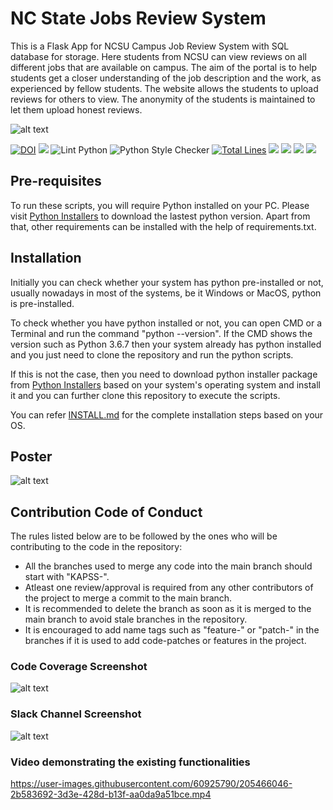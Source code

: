  # NC State Jobs Review System
 
This is a Flask App for NCSU Campus Job Review System with SQL database for storage. Here students from NCSU can view reviews on all different jobs that are available on campus. The aim of the portal is to help students get a closer understanding of the job description and the work, as experienced by fellow students. The website allows the students to upload reviews for others to view. The anonymity of the students is maintained to let them upload honest reviews.

![alt text](https://github.com/ashishjoshi2605/ncsu-campus-jobs-review-system/blob/main/app/static/ProjectUI.png)


<a href="https://doi.org/10.5281/zenodo.7402242"><img src="https://zenodo.org/badge/545210740.svg" alt="DOI"></a>
<a href="https://github.com/kunalshah03/PackReview_Part2/graphs/contributors" alt="Contributors"><img                                                                 src="https://img.shields.io/github/contributors/kunalshah03/PackReview_Part2" /></a>
![Lint Python](https://github.com/amisha-w/PackTravel/actions/workflows/pylint.yml/badge.svg)
![Python Style Checker](https://github.com/amisha-w/PackTravel/actions/workflows/python_style_checker.yml/badge.svg)
[![Total Lines](https://img.shields.io/tokei/lines/github/kunalshah03/PackReview_Part2)](https://img.shields.io/tokei/lines/github/kunalshah03/PackReview_Part2)
<a href="https://github.com/kunalshah03/PackReview_Part2" alt="Repo Size"><img src="https://img.shields.io/github/repo-size/kunalshah03/PackReview_Part2" /></a>
<a href="https://github.com/kunalshah03/PackReview_Part2/blob/main/LICENSE" alt="License"><img src="https://img.shields.io/github/license/kunalshah03/PackReview_Part2" /></a>
<a href="https://github.com/kunalshah03/PackReview_Part2/issues" alt="Open Issues"><img src="https://img.shields.io/github/issues-raw/kunalshah03/PackReview_Part2" /></a>
<a href="https://github.com/kunalshah03/PackReview_Part2/actions" alt="Build Status"><img src="https://img.shields.io/github/workflow/status/kunalshah03/PackReview_Part2/Build%20main" /></a>


## Pre-requisites
To run these scripts, you will require Python installed on your PC. Please visit [Python Installers](https://www.python.org/downloads/) to download the lastest python version. Apart from that, other requirements can be installed with the help of requirements.txt.

## Installation
Initially you can check whether your system has python pre-installed or not, usually nowadays in most of the systems, be it Windows or MacOS, python is pre-installed. 

To check whether you have python installed or not, you can open CMD or a Terminal and run the command "python --version". If the CMD shows the version such as Python 3.6.7 then your system already has python installed and you just need to clone the repository and run the python scripts. 

If this is not the case, then you need to download python installer package from [Python Installers](https://www.python.org/downloads/) based on your system's operating system and install it and you can further clone this repository to execute the scripts.

You can refer [INSTALL.md](https://github.com/kunalshah03/PackReview_Part2/blob/main/INSTALL.md) for the complete installation steps based on your OS.

## Poster
![alt text](https://github.com/kunalshah03/PackReview_Part2/blob/main/app/static/Poster.jpg)

## Contribution Code of Conduct

The rules listed below are to be followed by the ones who will be contributing to the code in the repository:
  
  - All the branches used to merge any code into the main branch should start with "KAPSS-".
  - Atleast one review/approval is required from any other contributors of the project to merge a commit to the main branch.
  - It is recommended to delete the branch as soon as it is merged to the main branch to avoid stale branches in the repository.
  - It is encouraged to add name tags such as "feature-" or "patch-" in the branches if it is used to add code-patches or features in the project.
  
### Code Coverage Screenshot

![alt text](https://github.com/kunalshah03/PackReview_Part2/blob/main/Data/codecov.png)

### Slack Channel Screenshot

![alt text](https://github.com/kunalshah03/PackReview_Part2/blob/main/Data/slack_channel.png)

### Video demonstrating the existing functionalities
https://user-images.githubusercontent.com/60925790/205466046-2b583692-3d3e-428d-b13f-aa0da9a51bce.mp4


